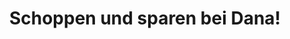 ---
title: "Schoppen und sparen bei Dana!"
url: /luebeck/schoppen-und-sparen-bei-dana/
shop: Kleidung
---